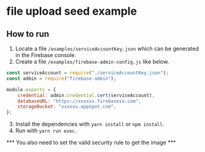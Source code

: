 # file upload seed example

## How to run

1. Locate a file `/examples/serviceAccountKey.json` which can be generated in the Firebase console.
2. Create a file `/examples/firebase-admin-config.js` like below.

```javascript
const serviceAccount = require("./serviceAccountKey.json");
const admin = require("firebase-admin");

module.exports = {
    credential: admin.credential.cert(serviceAccount),
    databaseURL: "https://xxxxxx.firebaseio.com",
    storageBucket: "xxxxxx.appspot.com",
};
```

3. Install the dependencies with `yarn install` or `npm install`.
4. Run with `yarn run exec`.

*** You also need to set the valid security rule to get the image ***